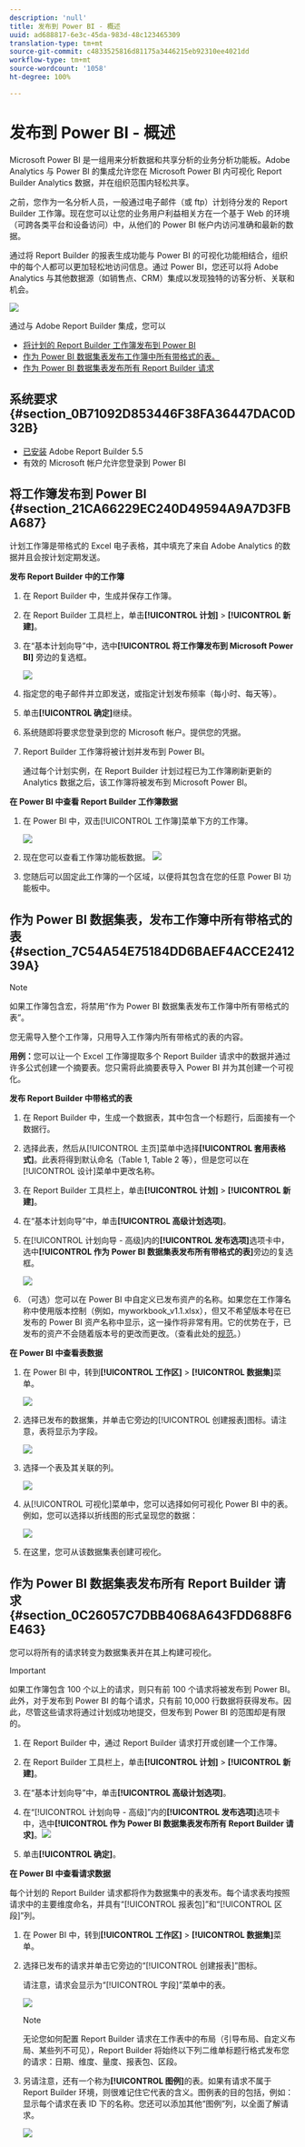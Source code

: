 ```yaml
---
description: 'null'
title: 发布到 Power BI - 概述
uuid: ad688817-6e3c-45da-983d-48c123465309
translation-type: tm+mt
source-git-commit: c4833525816d81175a3446215eb92310ee4021dd
workflow-type: tm+mt
source-wordcount: '1058'
ht-degree: 100%

---
```



# 发布到 Power BI - 概述

Microsoft Power BI 是一组用来分析数据和共享分析的业务分析功能板。Adobe Analytics 与 Power BI 的集成允许您在 Microsoft Power BI 内可视化 Report Builder Analytics 数据，并在组织范围内轻松共享。

之前，您作为一名分析人员，一般通过电子邮件（或 ftp）计划待分发的 Report Builder 工作簿。现在您可以让您的业务用户利益相关方在一个基于 Web 的环境（可跨各类平台和设备访问）中，从他们的 Power BI 帐户内访问准确和最新的数据。

通过将 Report Builder 的报表生成功能与 Power BI 的可视化功能相结合，组织中的每个人都可以更加轻松地访问信息。通过 Power BI，您还可以将 Adobe Analytics 与其他数据源（如销售点、CRM）集成以发现独特的访客分析、关联和机会。

![](assets/aaplusbi.png)

通过与 Adobe Report Builder 集成，您可以

* [将计划的 Report Builder 工作簿发布到 Power BI](/help/analyze/report-builder/whats-new-arb.md#rb-5-5-section)
* [作为 Power BI 数据集表发布工作簿中所有带格式的表。](/help/analyze/report-builder/whats-new-arb.md#rb-5-5-section)
* [作为 Power BI 数据集表发布所有 Report Builder 请求](/help/analyze/report-builder/whats-new-arb.md#rb-5-5-section)

## 系统要求 {#section_0B71092D853446F38FA36447DAC0D32B}

* [已安装](/help/analyze/report-builder/setup/t-install-arb.md) Adobe Report Builder 5.5
* 有效的 Microsoft 帐户允许您登录到 Power BI

## 将工作簿发布到 Power BI {#section_21CA66229EC240D49594A9A7D3FBA687}

计划工作簿是带格式的 Excel 电子表格，其中填充了来自 Adobe Analytics 的数据并且会按计划定期发送。

**发布 Report Builder 中的工作簿**

1. 在 Report Builder 中，生成并保存工作簿。
1. 在 Report Builder 工具栏上，单击&#x200B;**[!UICONTROL 计划]** > **[!UICONTROL 新建]**。

1. 在“基本计划向导”中，选中&#x200B;**[!UICONTROL 将工作簿发布到 Microsoft Power BI]** 旁边的复选框。

   ![](assets/simple-schedule-wizard.png)

1. 指定您的电子邮件并立即发送，或指定计划发布频率（每小时、每天等）。
1. 单击&#x200B;**[!UICONTROL 确定]**&#x200B;继续。
1. 系统随即将要求您登录到您的 Microsoft 帐户。提供您的凭据。
1. Report Builder 工作簿将被计划并发布到 Power BI。

   通过每个计划实例，在 Report Builder 计划过程已为工作簿刷新更新的 Analytics 数据之后，该工作簿将被发布到 Microsoft Power BI。

**在 Power BI 中查看 Report Builder 工作簿数据**

1. 在 Power BI 中，双击[!UICONTROL 工作簿]菜单下方的工作簿。

   ![](assets/workbooks-power-bi.png)

1. 现在您可以查看工作簿功能板数据。  ![](assets/view-data-pbi.png)

1. 您随后可以固定此工作簿的一个区域，以便将其包含在您的任意 Power BI 功能板中。

## 作为 Power BI 数据集表，发布工作簿中所有带格式的表 {#section_7C54A54E75184DD6BAEF4ACCE241239A}

>[!NOTE]
>
> 如果工作簿包含宏，将禁用“作为 Power BI 数据集表发布工作簿中所有带格式的表”。

您无需导入整个工作簿，只用导入工作簿内所有带格式的表的内容。

**用例：**&#x200B;您可以让一个 Excel 工作簿提取多个 Report Builder 请求中的数据并通过许多公式创建一个摘要表。您只需将此摘要表导入 Power BI 并为其创建一个可视化。

**发布 Report Builder 中带格式的表**

1. 在 Report Builder 中，生成一个数据表，其中包含一个标题行，后面接有一个数据行。
1. 选择此表，然后从[!UICONTROL 主页]菜单中选择&#x200B;**[!UICONTROL 套用表格式]**。此表将得到默认命名（Table 1, Table 2 等），但是您可以在[!UICONTROL 设计]菜单中更改名称。

1. 在 Report Builder 工具栏上，单击&#x200B;**[!UICONTROL 计划]** > **[!UICONTROL 新建]**。

1. 在“基本计划向导”中，单击&#x200B;**[!UICONTROL 高级计划选项]**。
1. 在[!UICONTROL 计划向导 - 高级]内的&#x200B;**[!UICONTROL 发布选项]**&#x200B;选项卡中，选中&#x200B;**[!UICONTROL 作为 Power BI 数据集表发布所有带格式的表]**&#x200B;旁边的复选框。

   ![](assets/advanced-schedule-wizard2.png)

1. （可选）您可以在 Power BI 中自定义已发布资产的名称。如果您在工作簿名称中使用版本控制（例如，myworkbook_v1.1.xlsx），但又不希望版本号在已发布的 Power BI 资产名称中显示，这一操作将非常有用。它的优势在于，已发布的资产不会随着版本号的更改而更改。（查看此处的[规范](/help/analyze/report-builder/c-publish-power-bi/specifications-limits.md)。）

**在 Power BI 中查看表数据**

1. 在 Power BI 中，转到&#x200B;**[!UICONTROL 工作区]** > **[!UICONTROL 数据集]**&#x200B;菜单。

   ![](assets/datasets-menu.png)

1. 选择已发布的数据集，并单击它旁边的[!UICONTROL 创建报表]图标。请注意，表将显示为字段。

   ![](assets/formatted-tables.png)

1. 选择一个表及其关联的列。

   ![](assets/view-table-dataset.png)

1. 从[!UICONTROL 可视化]菜单中，您可以选择如何可视化 Power BI 中的表。例如，您可以选择以折线图的形式呈现您的数据：

   ![](assets/bi-line-graph.png)

1. 在这里，您可从该数据集表创建可视化。

## 作为 Power BI 数据集表发布所有 Report Builder 请求 {#section_0C26057C7DBB4068A643FDD688F6E463}

您可以将所有的请求转变为数据集表并在其上构建可视化。

>[!IMPORTANT]
>
>如果工作簿包含 100 个以上的请求，则只有前 100 个请求将被发布到 Power BI。此外，对于发布到 Power BI 的每个请求，只有前 10,000 行数据将获得发布。因此，尽管这些请求将通过计划成功地提交，但发布到 Power BI 的范围却是有限的。

1. 在 Report Builder 中，通过 Report Builder 请求打开或创建一个工作簿。
1. 在 Report Builder 工具栏上，单击&#x200B;**[!UICONTROL 计划]** > **[!UICONTROL 新建]**。

1. 在“基本计划向导”中，单击&#x200B;**[!UICONTROL 高级计划选项]**。
1. 在“[!UICONTROL 计划向导 - 高级]”内的&#x200B;**[!UICONTROL 发布选项]**&#x200B;选项卡中，选中&#x200B;**[!UICONTROL 作为 Power BI 数据集表发布所有 Report Builder 请求]**。![](assets/advanced-schedule-wizard2.png)

1. 单击&#x200B;**[!UICONTROL 确定]**。

**在 Power BI 中查看请求数据**

每个计划的 Report Builder 请求都将作为数据集中的表发布。每个请求表均按照请求中的主要维度命名，并具有“[!UICONTROL 报表包]”和“[!UICONTROL 区段]”列。

1. 在 Power BI 中，转到&#x200B;**[!UICONTROL 工作区]** > **[!UICONTROL 数据集]**&#x200B;菜单。

1. 选择已发布的请求并单击它旁边的“[!UICONTROL 创建报表]”图标。

   请注意，请求会显示为“[!UICONTROL 字段]”菜单中的表。

   ![](assets/published-requests.png)

   >[!NOTE]
   >
   >无论您如何配置 Report Builder 请求在工作表中的布局（引导布局、自定义布局、某些列不可见），Report Builder 将始终以下列二维单标题行格式发布您的请求：日期、维度、量度、报表包、区段。

1. 另请注意，还有一个称为&#x200B;**[!UICONTROL 图例]**&#x200B;的表。如果有请求不属于 Report Builder 环境，则很难记住它代表的含义。图例表的目的包括，例如：显示每个请求在表 ID 下的名称。您还可以添加其他“图例”列，以全面了解请求。

   ![](assets/legend-table.png)

